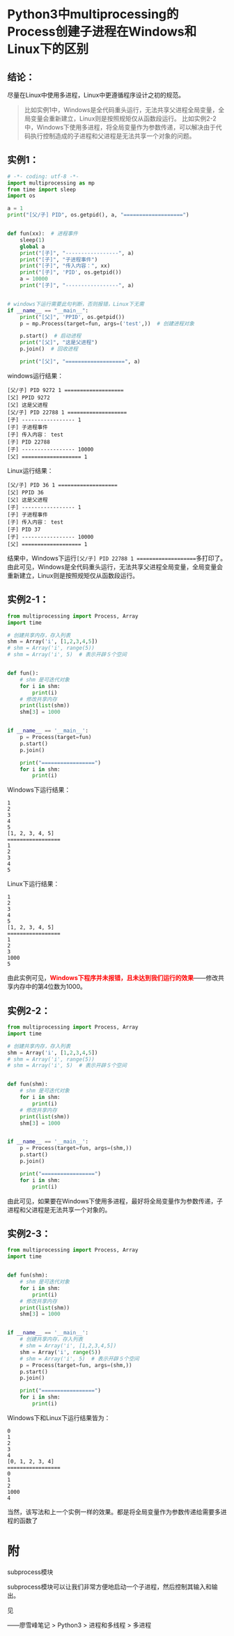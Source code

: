 # Python3中multiprocessing的Process创建子进程在Windows和Linux下的区别
## 结论：
尽量在Linux中使用多进程，Linux中更遵循程序设计之初的规范。

>比如实例1中，Windows是全代码重头运行，无法共享父进程全局变量，全局变量会重新建立，Linux则是按照规矩仅从函数段运行。
>比如实例2-2中，Windows下使用多进程，将全局变量作为参数传递，可以解决由于代码执行控制造成的子进程和父进程是无法共享一个对象的问题。

## 实例1：
```python
# -*- coding: utf-8 -*-
import multiprocessing as mp
from time import sleep
import os

a = 1
print("[父/子] PID", os.getpid(), a, "===================")


def fun(xx):  # 进程事件
    sleep(1)
    global a
    print("[子]", "-----------------", a)
    print("[子]", "子进程事件")
    print("[子]", "传入内容：", xx)
    print("[子]", 'PID', os.getpid())
    a = 10000
    print("[子]", "-----------------", a)


# windows下运行需要此句判断，否则报错，Linux下无需
if __name__ == "__main__":
    print("[父]", 'PPID', os.getpid())
    p = mp.Process(target=fun, args=('test',))  # 创建进程对象

    p.start()  # 启动进程
    print("[父]", "这是父进程")
    p.join()  # 回收进程

    print("[父]", "===================", a)
```

windows运行结果：
```
[父/子] PID 9272 1 ===================
[父] PPID 9272
[父] 这是父进程
[父/子] PID 22788 1 ===================
[子] ----------------- 1
[子] 子进程事件
[子] 传入内容： test
[子] PID 22788
[子] ----------------- 10000
[父] =================== 1
```
Linux运行结果：
```
[父/子] PID 36 1 ===================
[父] PPID 36
[父] 这是父进程
[子] ----------------- 1
[子] 子进程事件
[子] 传入内容： test
[子] PID 37
[子] ----------------- 10000
[父] =================== 1
```
结果中，Windows下运行`[父/子] PID 22788 1 ===================`多打印了。
由此可见，Windows是全代码重头运行，无法共享父进程全局变量，全局变量会重新建立，Linux则是按照规矩仅从函数段运行。

## 实例2-1：
```python
from multiprocessing import Process, Array
import time

# 创建共享内存，存入列表　
shm = Array('i', [1,2,3,4,5])
# shm = Array('i', range(5))
# shm = Array('i', 5)  # 表示开辟５个空间


def fun():
    # shm 是可迭代对象
    for i in shm:
        print(i)
    # 修改共享内存
    print(list(shm))
    shm[3] = 1000


if __name__ == '__main__':
    p = Process(target=fun)
    p.start()
    p.join()

    print("=================")
    for i in shm:
        print(i)
```
Windows下运行结果：
```
1
2
3
4
5
[1, 2, 3, 4, 5]
=================
1
2
3
4
5
```
Linux下运行结果：
```
1
2
3
4
5
[1, 2, 3, 4, 5]
=================
1
2
3
1000
5
```
由此实例可见，<font color="red"><b>Windows下程序并未报错，且未达到我们运行的效果</b></font>——修改共享内存中的第4位数为1000。
## 实例2-2：
```python
from multiprocessing import Process, Array
import time

# 创建共享内存，存入列表　
shm = Array('i', [1,2,3,4,5])
# shm = Array('i', range(5))
# shm = Array('i', 5)  # 表示开辟５个空间


def fun(shm):
    # shm 是可迭代对象
    for i in shm:
        print(i)
    # 修改共享内存
    print(list(shm))
    shm[3] = 1000


if __name__ == '__main__':
    p = Process(target=fun, args=(shm,))
    p.start()
    p.join()

    print("=================")
    for i in shm:
        print(i)
```
由此可见，如果要在Windows下使用多进程，最好将全局变量作为参数传递，子进程和父进程是无法共享一个对象的。
## 实例2-3：
```python
from multiprocessing import Process, Array
import time


def fun(shm):
    # shm 是可迭代对象
    for i in shm:
        print(i)
    # 修改共享内存
    print(list(shm))
    shm[3] = 1000


if __name__ == '__main__':
    # 创建共享内存，存入列表　
    # shm = Array('i', [1,2,3,4,5])
    shm = Array('i', range(5))
    # shm = Array('i', 5)  # 表示开辟５个空间
    p = Process(target=fun, args=(shm,))
    p.start()
    p.join()

    print("=================")
    for i in shm:
        print(i)
```

Windows下和Linux下运行结果皆为：
```
0
1
2
3
4
[0, 1, 2, 3, 4]
=================
0
1
2
1000
4
```
当然，该写法和上一个实例一样的效果。都是将全局变量作为参数传递给需要多进程的函数了

# 附

subprocess模块

subprocess模块可以让我们非常方便地启动一个子进程，然后控制其输入和输出。

见

——廖雪峰笔记 \> Python3 \> 进程和多线程 \> 多进程
